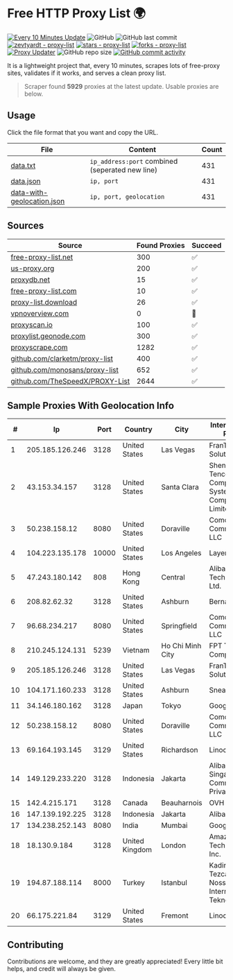 
# Free HTTP Proxy List 🌍

[![Every 10 Minutes Update](https://github.com/mertguvencli/http-proxy-list/actions/workflows/main.yml/badge.svg?branch=main)](https://github.com/mertguvencli/http-proxy-list/actions/workflows/main.yml)
![GitHub](https://img.shields.io/github/license/mertguvencli/http-proxy-list)
![GitHub last commit](https://img.shields.io/github/last-commit/mertguvencli/http-proxy-list)
[![zevtyardt - proxy-list](https://img.shields.io/static/v1?label=zevtyardt&message=proxy-list&color=blue&logo=github)](https://github.com/zevtyardt/proxy-list "Go to GitHub repo")
[![stars - proxy-list](https://img.shields.io/github/stars/zevtyardt/proxy-list?style=social)](https://github.com/zevtyardt/proxy-list)
[![forks - proxy-list](https://img.shields.io/github/forks/zevtyardt/proxy-list?style=social)](https://github.com/zevtyardt/proxy-list)
[![Proxy Updater](https://github.com/zevtyardt/proxy-list/workflows/Proxy%20Updater/badge.svg)](https://github.com/zevtyardt/proxy-list/actions?query=workflow:"Proxy+Updater")
![GitHub repo size](https://img.shields.io/github/repo-size/zevtyardt/proxy-list)
[![GitHub commit activity](https://img.shields.io/github/commit-activity/m/zevtyardt/proxy-list?logo=commits)](https://github.com/zevtyardt/proxy-list/commits/main)

It is a lightweight project that, every 10 minutes, scrapes lots of free-proxy sites, validates if it works, and serves a clean proxy list.

> Scraper found **5929** proxies at the latest update. Usable proxies are below.

## Usage

Click the file format that you want and copy the URL.

|File|Content|Count|
|----|-------|-----|
|[data.txt](https://raw.githubusercontent.com/mertguvencli/http-proxy-list/main/proxy-list/data.txt)|`ip_address:port` combined (seperated new line)|431|
|[data.json](https://raw.githubusercontent.com/mertguvencli/http-proxy-list/main/proxy-list/data.json)|`ip, port`|431|
|[data-with-geolocation.json](https://raw.githubusercontent.com/mertguvencli/http-proxy-list/main/proxy-list/data-with-geolocation.json)|`ip, port, geolocation`|431|

## Sources

|Source|Found Proxies|Succeed|
|------|-------------|-------|
|[free-proxy-list.net](https://free-proxy-list.net)|300|✅|
|[us-proxy.org](https://www.us-proxy.org)|200|✅|
|[proxydb.net](http://proxydb.net)|15|✅|
|[free-proxy-list.com](https://free-proxy-list.com/?page=&port=&type%5B%5D=http&type%5B%5D=https&up_time=0&search=Search)|10|✅|
|[proxy-list.download](https://www.proxy-list.download/HTTP)|26|✅|
|[vpnoverview.com](https://vpnoverview.com/privacy/anonymous-browsing/free-proxy-servers)|0|🚫|
|[proxyscan.io](https://www.proxyscan.io)|100|✅|
|[proxylist.geonode.com](https://proxylist.geonode.com/api/proxy-list?limit=300&page=1&sort_by=lastChecked&sort_type=desc&protocols=http,https)|300|✅|
|[proxyscrape.com](https://api.proxyscrape.com/v2/?request=displayproxies&protocol=http&timeout=10000&country=all&ssl=all&anonymity=all)|1282|✅|
|[github.com/clarketm/proxy-list](https://raw.githubusercontent.com/clarketm/proxy-list/master/proxy-list-raw.txt)|400|✅|
|[github.com/monosans/proxy-list](https://raw.githubusercontent.com/monosans/proxy-list/main/proxies/http.txt)|652|✅|
|[github.com/TheSpeedX/PROXY-List](https://raw.githubusercontent.com/TheSpeedX/PROXY-List/master/http.txt)|2644|✅|


## Sample Proxies With Geolocation Info

|#|Ip|Port|Country|City|Internet Service Provider|
|-|--|----|-------|----|-------------------------|
|1|205.185.126.246|3128|United States|Las Vegas|FranTech Solutions|
|2|43.153.34.157|3128|United States|Santa Clara|Shenzhen Tencent Computer Systems Company Limited|
|3|50.238.158.12|8080|United States|Doraville|Comcast Cable Communications, LLC|
|4|104.223.135.178|10000|United States|Los Angeles|LayerHost|
|5|47.243.180.142|808|Hong Kong|Central|Alibaba (US) Technology Co., Ltd.|
|6|208.82.62.32|3128|United States|Ashburn|Bernardi Sounds|
|7|96.68.234.217|8080|United States|Springfield|Comcast Cable Communications, LLC|
|8|210.245.124.131|5239|Vietnam|Ho Chi Minh City|FPT Telecom Company|
|9|205.185.126.246|3128|United States|Las Vegas|FranTech Solutions|
|10|104.171.160.233|3128|United States|Ashburn|Sneaker Server|
|11|34.146.180.162|3128|Japan|Tokyo|Google LLC|
|12|50.238.158.12|8080|United States|Doraville|Comcast Cable Communications, LLC|
|13|69.164.193.145|3129|United States|Richardson|Linode, LLC|
|14|149.129.233.220|3128|Indonesia|Jakarta|Alibaba.com Singapore E-Commerce Private Limited|
|15|142.4.215.171|3128|Canada|Beauharnois|OVH SAS|
|16|147.139.192.225|3128|Indonesia|Jakarta|Alibaba.com LLC|
|17|134.238.252.143|8080|India|Mumbai|Google LLC|
|18|18.130.9.184|3128|United Kingdom|London|Amazon Technologies Inc.|
|19|194.87.188.114|8000|Turkey|Istanbul|Kadir Huseyin Tezcan Nosspeed Internet Teknolojileri|
|20|66.175.221.84|3129|United States|Fremont|Linode, LLC|



## Contributing

Contributions are welcome, and they are greatly appreciated! Every
little bit helps, and credit will always be given.

